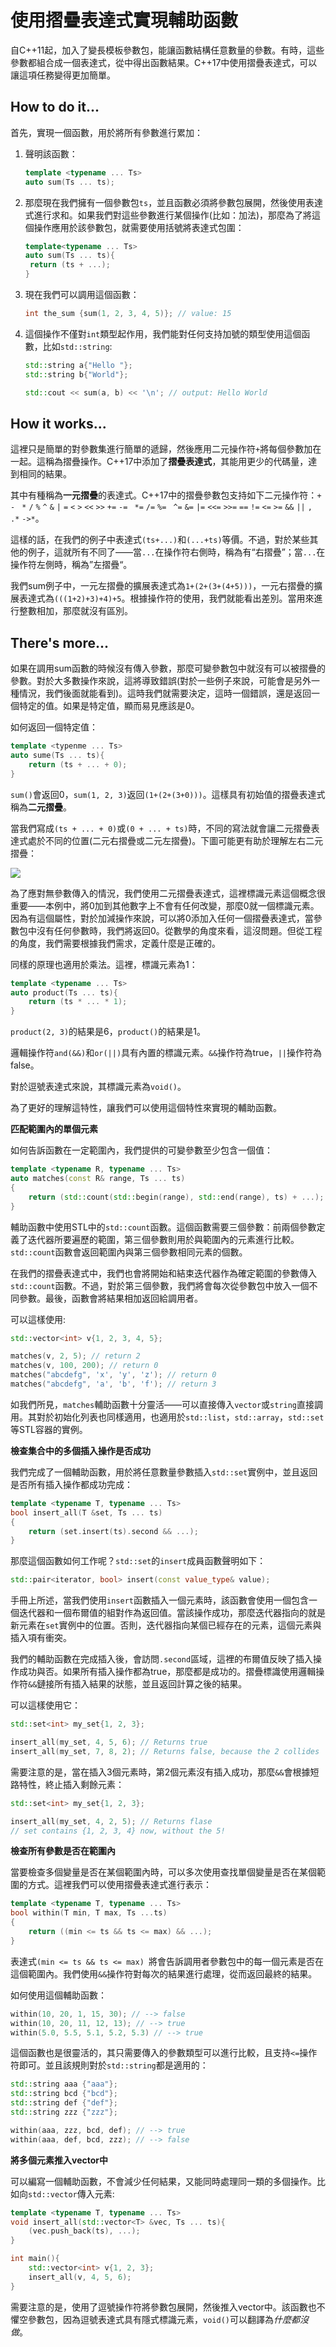 # 使用摺疊表達式實現輔助函數

自C++11起，加入了變長模板參數包，能讓函數結構任意數量的參數。有時，這些參數都組合成一個表達式，從中得出函數結果。C++17中使用摺疊表達式，可以讓這項任務變得更加簡單。

## How to do it...

首先，實現一個函數，用於將所有參數進行累加：

1. 聲明該函數：

   ```c++
   template <typename ... Ts>
   auto sum(Ts ... ts);
   ```

2. 那麼現在我們擁有一個參數包`ts`，並且函數必須將參數包展開，然後使用表達式進行求和。如果我們對這些參數進行某個操作(比如：加法)，那麼為了將這個操作應用於該參數包，就需要使用括號將表達式包圍：

   ```c++
   template<typename ... Ts>
   auto sum(Ts ... ts){
   	return (ts + ...);
   }
   ```

3. 現在我們可以調用這個函數：

   ```c++
   int the_sum {sum(1, 2, 3, 4, 5)}; // value: 15
   ```

4. 這個操作不僅對`int`類型起作用，我們能對任何支持加號的類型使用這個函數，比如`std::string`:

   ```c++
   std::string a{"Hello "};
   std::string b{"World"};

   std::cout << sum(a, b) << '\n'; // output: Hello World
   ```

## How it works...

這裡只是簡單的對參數集進行簡單的遞歸，然後應用二元操作符`+`將每個參數加在一起。這稱為摺疊操作。C++17中添加了**摺疊表達式**，其能用更少的代碼量，達到相同的結果。

其中有種稱為**一元摺疊**的表達式。C++17中的摺疊參數包支持如下二元操作符：`+` `-` ` *` `/` `%` `^` `&` `|` `=` `<` `>` `<<` `>>` `+=` `-= ` `*=` `/=` `%= ` `^=` `&=` `|=` `<<=` `>>=` `==` `!=` `<=` `>=` `&&` `||` `, ` `.*` `->*`。

這樣的話，在我們的例子中表達式`(ts+...)`和`(...+ts)`等價。不過，對於某些其他的例子，這就所有不同了——當`...`在操作符右側時，稱為有“右摺疊”；當`...`在操作符左側時，稱為”左摺疊“。

我們sum例子中，一元左摺疊的擴展表達式為`1+(2+(3+(4+5)))`，一元右摺疊的擴展表達式為`(((1+2)+3)+4)+5`。根據操作符的使用，我們就能看出差別。當用來進行整數相加，那麼就沒有區別。

## There's more...

如果在調用sum函數的時候沒有傳入參數，那麼可變參數包中就沒有可以被摺疊的參數。對於大多數操作來說，這將導致錯誤(對於一些例子來說，可能會是另外一種情況，我們後面就能看到)。這時我們就需要決定，這時一個錯誤，還是返回一個特定的值。如果是特定值，顯而易見應該是0。

如何返回一個特定值：

```c++
template <typenme ... Ts>
auto sume(Ts ... ts){
	return (ts + ... + 0);
}
```

`sum()`會返回0，`sum(1, 2, 3)`返回`(1+(2+(3+0)))`。這樣具有初始值的摺疊表達式稱為**二元摺疊**。

當我們寫成`(ts + ... + 0)`或`(0 + ... + ts)`時，不同的寫法就會讓二元摺疊表達式處於不同的位置(二元右摺疊或二元左摺疊)。下圖可能更有助於理解左右二元摺疊：

![](../../images/chapter1/1-7-1.png)

為了應對無參數傳入的情況，我們使用二元摺疊表達式，這裡標識元素這個概念很重要——本例中，將0加到其他數字上不會有任何改變，那麼0就一個標識元素。因為有這個屬性，對於加減操作來說，可以將0添加入任何一個摺疊表達式，當參數包中沒有任何參數時，我們將返回0。從數學的角度來看，這沒問題。但從工程的角度，我們需要根據我們需求，定義什麼是正確的。

同樣的原理也適用於乘法。這裡，標識元素為1：

```c++
template <typename ... Ts>
auto product(Ts ... ts){
	return (ts * ... * 1);
}
```

`product(2, 3)`的結果是6，`product()`的結果是1。

邏輯操作符`and(&&)`和`or(||)`具有內置的標識元素。`&&`操作符為true，`||`操作符為false。

對於逗號表達式來說，其標識元素為`void()`。

為了更好的理解這特性，讓我們可以使用這個特性來實現的輔助函數。

**匹配範圍內的單個元素**

如何告訴函數在一定範圍內，我們提供的可變參數至少包含一個值：

```c++
template <typename R, typename ... Ts>
auto matches(const R& range, Ts ... ts)
{
	return (std::count(std::begin(range), std::end(range), ts) + ...);
}
```

輔助函數中使用STL中的`std::count`函數。這個函數需要三個參數：前兩個參數定義了迭代器所要遍歷的範圍，第三個參數則用於與範圍內的元素進行比較。`std::count`函數會返回範圍內與第三個參數相同元素的個數。

在我們的摺疊表達式中，我們也會將開始和結束迭代器作為確定範圍的參數傳入`std::count`函數。不過，對於第三個參數，我們將會每次從參數包中放入一個不同參數。最後，函數會將結果相加返回給調用者。

可以這樣使用:

```c++
std::vector<int> v{1, 2, 3, 4, 5};

matches(v, 2, 5); // return 2
matches(v, 100, 200); // return 0
matches("abcdefg", 'x', 'y', 'z'); // return 0
matches("abcdefg", 'a', 'b', 'f'); // return 3
```

如我們所見，`matches`輔助函數十分靈活——可以直接傳入`vector`或`string`直接調用。其對於初始化列表也同樣適用，也適用於`std::list`，`std::array`，`std::set`等STL容器的實例。

**檢查集合中的多個插入操作是否成功**

我們完成了一個輔助函數，用於將任意數量參數插入`std::set`實例中，並且返回是否所有插入操作都成功完成：

```c++
template <typename T, typename ... Ts>
bool insert_all(T &set, Ts ... ts)
{
	return (set.insert(ts).second && ...);
}
```

那麼這個函數如何工作呢？`std::set`的`insert`成員函數聲明如下：

```c++
std::pair<iterator, bool> insert(const value_type& value);
```

手冊上所述，當我們使用`insert`函數插入一個元素時，該函數會使用一個包含一個迭代器和一個布爾值的組對作為返回值。當該操作成功，那麼迭代器指向的就是新元素在`set`實例中的位置。否則，迭代器指向某個已經存在的元素，這個元素與插入項有衝突。

我們的輔助函數在完成插入後，會訪問`.second`區域，這裡的布爾值反映了插入操作成功與否。如果所有插入操作都為true，那麼都是成功的。摺疊標識使用邏輯操作符`&&`鏈接所有插入結果的狀態，並且返回計算之後的結果。

可以這樣使用它：

```c++
std::set<int> my_set{1, 2, 3};

insert_all(my_set, 4, 5, 6); // Returns true
insert_all(my_set, 7, 8, 2); // Returns false, because the 2 collides
```

需要注意的是，當在插入3個元素時，第2個元素沒有插入成功，那麼`&&`會根據短路特性，終止插入剩餘元素：

```c++
std::set<int> my_set{1, 2, 3};

insert_all(my_set, 4, 2, 5); // Returns flase
// set contains {1, 2, 3, 4} now, without the 5!
```

**檢查所有參數是否在範圍內**

當要檢查多個變量是否在某個範圍內時，可以多次使用查找單個變量是否在某個範圍的方式。這裡我們可以使用摺疊表達式進行表示：

```c++
template <typename T, typename ... Ts>
bool within(T min, T max, Ts ...ts)
{
	return ((min <= ts && ts <= max) && ...);
}
```

表達式`(min <= ts && ts <= max) `將會告訴調用者參數包中的每一個元素是否在這個範圍內。我們使用`&&`操作符對每次的結果進行處理，從而返回最終的結果。

如何使用這個輔助函數：

```c++
within(10, 20, 1, 15, 30); // --> false
within(10, 20, 11, 12, 13); // --> true
within(5.0, 5.5, 5.1, 5.2, 5.3) // --> true
```

這個函數也是很靈活的，其只需要傳入的參數類型可以進行比較，且支持`<=`操作符即可。並且該規則對於`std::string`都是適用的：

```c++
std::string aaa {"aaa"};
std::string bcd {"bcd"};
std::string def {"def"};
std::string zzz {"zzz"};

within(aaa, zzz, bcd, def); // --> true
within(aaa, def, bcd, zzz); // --> false
```

**將多個元素推入vector中**

可以編寫一個輔助函數，不會減少任何結果，又能同時處理同一類的多個操作。比如向`std::vector`傳入元素:

```c++
template <typename T, typename ... Ts>
void insert_all(std::vector<T> &vec, Ts ... ts){
	(vec.push_back(ts), ...);
}

int main(){
	std::vector<int> v{1, 2, 3};
	insert_all(v, 4, 5, 6);
}
```

需要注意的是，使用了逗號操作符將參數包展開，然後推入vector中。該函數也不懼空參數包，因為逗號表達式具有隱式標識元素，`void()`可以翻譯為*什麼都沒做*。

